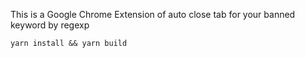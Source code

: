This is a Google Chrome Extension of auto close tab for your banned keyword by regexp

```
yarn install && yarn build
```
